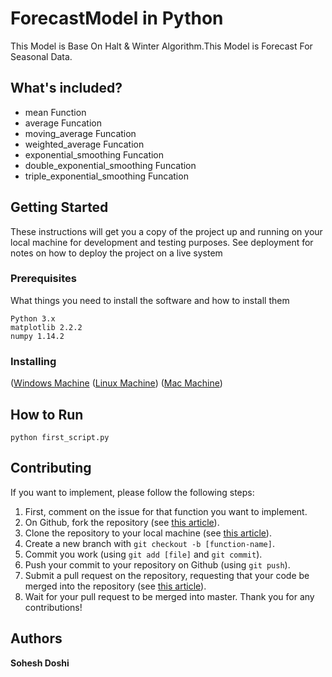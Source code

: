 # ForecastModel in Python

This Model is Base On Halt & Winter Algorithm.This Model is Forecast For Seasonal Data.

## What's included?

* mean Function
* average Funcation
* moving_average Funcation
* weighted_average Funcation
* exponential_smoothing Funcation
* double_exponential_smoothing Funcation
* triple_exponential_smoothing Funcation


## Getting Started

These instructions will get you a copy of the project up and running on your local machine for development and testing purposes. See deployment for notes on how to deploy the project on a live system

### Prerequisites

What things you need to install the software and how to install them

```
Python 3.x
matplotlib 2.2.2
numpy 1.14.2
```
### Installing

([Windows Machine](https://www.youtube.com/watch?v=yrRmLOcB9fg)
([Linux Machine](http://docs.python-guide.org/en/latest/starting/install3/linux/))
([Mac Machine](http://programwithus.com/learn-to-code/install-python3-mac/))

## How to Run 

```
python first_script.py 

```
## Contributing
If you want to implement, please follow the following steps:
1. First, comment on the issue for that function you want to implement.
2. On Github, fork the repository (see [this article](https://help.github.com/articles/fork-a-repo/)).
3. Clone the repository to your local machine (see [this article](https://help.github.com/articles/cloning-a-repository/)).
4. Create a new branch with `git checkout -b [function-name]`.
5. Commit you work (using `git add [file]` and `git commit`).
6. Push your commit to your repository on Github (using `git push`).
7. Submit a pull request on the repository, requesting that your code be merged into the repository (see [this article](https://help.github.com/articles/creating-a-pull-request/)).
8. Wait for your pull request to be merged into master.
Thank you for any contributions!

## Authors

**Sohesh Doshi** 

